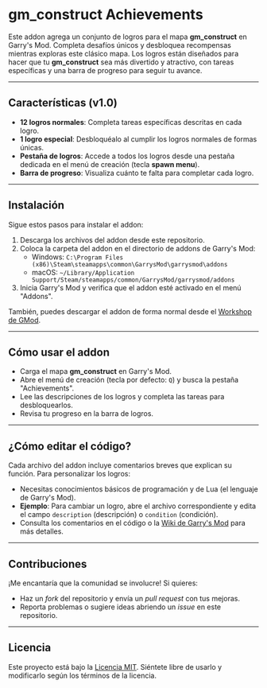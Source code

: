 # gm_construct Achievements

Este addon agrega un conjunto de logros para el mapa **gm_construct** en Garry's Mod. Completa desafíos únicos y desbloquea recompensas mientras exploras este clásico mapa. Los logros están diseñados para hacer que tu **gm_construct** sea más divertido y atractivo, con tareas específicas y una barra de progreso para seguir tu avance.

---

## Características (v1.0)
- **12 logros normales**: Completa tareas específicas descritas en cada logro.
- **1 logro especial**: Desbloquéalo al cumplir los logros normales de formas únicas.
- **Pestaña de logros**: Accede a todos los logros desde una pestaña dedicada en el menú de creación (tecla **spawn menu**).
- **Barra de progreso**: Visualiza cuánto te falta para completar cada logro.

---

## Instalación
Sigue estos pasos para instalar el addon:
1. Descarga los archivos del addon desde este repositorio.
2. Coloca la carpeta del addon en el directorio de addons de Garry's Mod:
   - Windows: `C:\Program Files (x86)\Steam\steamapps\common\GarrysMod\garrysmod\addons`
   - macOS: `~/Library/Application Support/Steam/steamapps/common/GarrysMod/garrysmod/addons`
3. Inicia Garry's Mod y verifica que el addon esté activado en el menú "Addons".

También, puedes descargar el addon de forma normal desde el [Workshop de GMod](https://steamcommunity.com/sharedfiles/filedetails/?id=3539012137).

---

## Cómo usar el addon
- Carga el mapa **gm_construct** en Garry's Mod.
- Abre el menú de creación (tecla por defecto: `Q`) y busca la pestaña "Achievements".
- Lee las descripciones de los logros y completa las tareas para desbloquearlos.
- Revisa tu progreso en la barra de logros.

---

## ¿Cómo editar el código?
Cada archivo del addon incluye comentarios breves que explican su función. Para personalizar los logros:
- Necesitas conocimientos básicos de programación y de Lua (el lenguaje de Garry's Mod).
- **Ejemplo**: Para cambiar un logro, abre el archivo correspondiente y edita el campo `description` (descripción) o `condition` (condición).
- Consulta los comentarios en el código o la [Wiki de Garry's Mod](https://wiki.garrysmod.com/) para más detalles.

---

## Contribuciones
¡Me encantaría que la comunidad se involucre! Si quieres:
- Haz un *fork* del repositorio y envía un *pull request* con tus mejoras.
- Reporta problemas o sugiere ideas abriendo un *issue* en este repositorio.

---

## Licencia
Este proyecto está bajo la [Licencia MIT](LICENSE). Siéntete libre de usarlo y modificarlo según los términos de la licencia.
